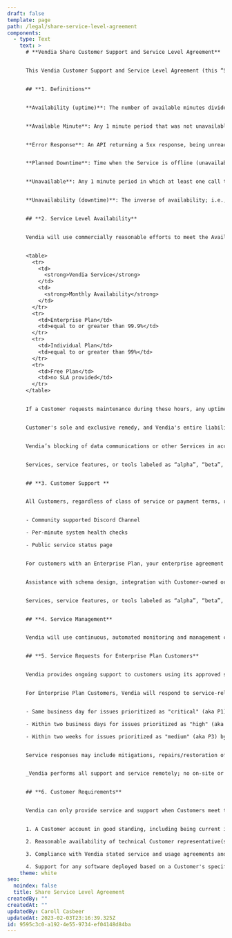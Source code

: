 ```yaml
---
draft: false
template: page
path: /legal/share-service-level-agreement
components:
  - type: Text
    text: >
      # **Vendia Share Customer Support and Service Level Agreement**


      This Vendia Customer Support and Service Level Agreement (this “Service Level Agreement” or SLA) sets out the service levels that apply to customers (“Customers”) having paid subscriptions with Vendia, Inc. (“Vendia”) for Vendia services (“Services”). This Service Level Agreement is applicable to all types of incidents (including but not limited to ones defined in this SLA) related to services offered by Vendia.


      ## **1. Definitions**


      **Availability (uptime)**: The number of available minutes divided by the total number of minutes in the time period (usually calculated over a billing month) expressed as a percentage. For example, if there were 45 minutes during which the service was unavailable in a month with 31 days, the availability would be `((60 x 24 x 31) - 45)/(60 x 24 x 31)` or 99.899%. For SLA purposes, availability is measured exclusive of planned downtime.


      **Available Minute**: Any 1 minute period that was not unavailable.


      **Error Response**: An API returning a 5xx response, being unreachable (e.g., no DNS entry), or timing out.


      **Planned Downtime**: Time when the Service is offline (unavailable, down) for planed, previously scheduled and notified maintenance. Note that customer contracts may limit the duration and timing of planned downtime. Vendia strives to operate without any planned downtime, but cannot rule out the possibility that it may occur.


      **Unavailable**: Any 1 minute period in which at least one call to the API was made and in which 75% or more API calls resulted in error responses.


      **Unavailability (downtime)**: The inverse of availability; i.e., if availability is the ratio UPTIME / TOTAL, then unavailability is (TOTAL - UPTIME) / TOTAL.


      ## **2. Service Level Availability**


      Vendia will use commercially reasonable efforts to meet the Availability, measured monthly, set forth in the table below for the applicable Services:


      <table>
        <tr>
          <td>
            <strong>Vendia Service</strong>
          </td>
          <td>
            <strong>Monthly Availability</strong>
          </td>
        </tr>
        <tr>
          <td>Enterprise Plan</td>
          <td>equal to or greater than 99.9%</td>
        </tr>
        <tr>
          <td>Individual Plan</td>
          <td>equal to or greater than 99%</td>
        </tr>
        <tr>
          <td>Free Plan</td>
          <td>no SLA provided</td>
        </tr>
      </table>


      If a Customer requests maintenance during these hours, any uptime or downtime calculation will exclude periods affected by such maintenance. Further, any downtime resulting from outages of third party connections or utilities (including from public cloud service providers such as AWS, Azure, Google, and others) or other reasons beyond Vendia’s control, including those arising from force majeure, will also be excluded from any such calculation.


      Customer's sole and exclusive remedy, and Vendia's entire liability, in connection with Service availability shall be that for each period of downtime lasting longer than one hour, Vendia will credit Customer 5% of Monthly Service fees prorated for each period of 30 or more consecutive minutes of downtime; provided that no more than one such credit will accrue per day. Downtime shall begin to accrue as soon as Customer (with notice to Vendia) recognizes that downtime is taking place, and continues until the availability of the Services is restored. In order to receive downtime credit, Customer must notify Vendia in writing within 24 hours from the time of downtime, and failure to provide such notice will forfeit the right to receive such downtime credit. Such credits may not be redeemed for cash and shall not be cumulative beyond a total of credits for one (1) week of Service fees in any one (1) calendar month in any event. Vendia will only apply a credit to the month in which the incident occurred.


      Vendia’s blocking of data communications or other Services in accordance with contractual terms, such as payment delinquency, shall not be deemed to be a failure of Vendia to provide adequate service levels under this SLA. Downtime resulting from usage of the Services not in compliance with the then-extant terms of usage or service agreements, from pen testing or benchmarking of the Services without the prior written approval of the Vendia, or which results from the Customer’s incorrect configuration (or code error in the case of hosted code) or usage of the Service in a manner not consistent with its documentation is not covered by this SLA.


      Services, service features, or tools labeled as “alpha”, “beta”, “preview”, “pre-release”, “demo”, “prototype”, "early access",“experimental” or other pre-production status are not covered by this SLA.


      ## **3. Customer Support **


      All Customers, regardless of class of service or payment terms, receive at least the following:


      - Community supported Discord Channel

      - Per-minute system health checks

      - Public service status page


      For customers with an Enterprise Plan, your enterprise agreement may include additional support options. Please see your individual contracts for specifics. Support is limited to weekdays, 09:00 - 17:00 Pacific time, excluding holidays. Instructions on how to access support will be sent to you via email after you purchase an Enterprise Plan.


      Assistance with schema design, integration with Customer-owned or third-party applications or services, expansion of an existing solution to additional parties, and development and deployment of features or APIs not documented as existing features of the Service are not considered support issues, and may be addressed through professional services engagements or use of contracted Solution Architect hours, when applicable.


      Services, service features, or tools labeled as “alpha”, “beta”, “preview”, “pre-release”, “demo”, “prototype”, "early access",“experimental” or other pre-production status are offered on a “best effort” basis and are not covered by these customer support terms.


      ## **4. Service Management**


      Vendia will use continuous, automated monitoring and management capabilities to support its stated SLAs and to operate the service to the highest levels of standards.


      ## **5. Service Requests for Enterprise Plan Customers**


      Vendia provides ongoing support to customers using its approved service support channels and knowledge base resources.


      For Enterprise Plan Customers, Vendia will respond to service-related incidents and/or requests submitted by the Customer on the Enterprise Plan within the following timeframes. _Note that response time SLAs and others terms are generally included in Vendia enterprise agreements and may vary from Customer to Customer; the following should be viewed as illustrative rather than definitional:_


      - Same business day for issues prioritized as "critical" (aka P1) by Vendia.

      - Within two business days for issues prioritized as "high" (aka P2) by Vendia.

      - Within two weeks for issues prioritized as "medium" (aka P3) by Vendia.


      Service responses may include mitigations, repairs/restoration of service, and Customer education among other possibilities. Requests for net-new product or service capabilities or capabilities outside of the Customer's service contract are not within the scope of this definition.


      _Vendia performs all support and service remotely; no on-site or in-person support is provided in any contract._


      ## **6. Customer Requirements**


      Vendia can only provide service and support when Customers meet these requirements:


      1. A Customer account in good standing, including being current in the payment of all undisputed service and support fees.

      2. Reasonable availability of technical Customer representative(s) when resolving a service-related incident or request.

      3. Compliance with Vendia stated service and usage agreements and adherence to posted limits.

      4. Support for any software deployed based on a Customer's specifications or unique to the Customer’s configuration or settings ("data plane deployments") may be dependent on compliance with documented limits, restrictions, or operational guidance from Vendia, as well as compliance with all applicable cloud service provider (CSP) terms of service, limits, restrictions, and best practice documentation, including CSP security guidance.
    theme: white
seo:
  noindex: false
  title: Share Service Level Agreement
createdBy: ""
createdAt: ""
updatedBy: Caroll Casbeer
updatedAt: 2023-02-03T23:16:39.325Z
id: 9595c3c0-a192-4e55-9734-ef04148d84ba
---
```

